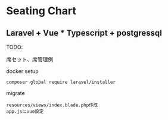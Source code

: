 # Seating Chart 

## Laravel + Vue * Typescript + postgressql

TODO:

席セット、席管理例

docker setup
~~~
composer global require laravel/installer
~~~

migrate
~~~
resources/views/index.blade.php作成
app.jsにvue設定
~~~
